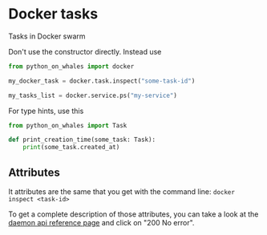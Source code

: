 # Docker tasks

Tasks in Docker swarm

Don't use the constructor directly. Instead use 
```python
from python_on_whales import docker

my_docker_task = docker.task.inspect("some-task-id")

my_tasks_list = docker.service.ps("my-service")

```
For type hints, use this

```python
from python_on_whales import Task

def print_creation_time(some_task: Task):
    print(some_task.created_at)
```


## Attributes

It attributes are the same that you get with the command line:
`docker inspect <task-id>`

To get a complete description of those attributes, you 
can take a look at the [daemon api reference page](https://docs.docker.com/engine/api/v1.40/#operation/TaskInspect) 
and click on "200 No error".
